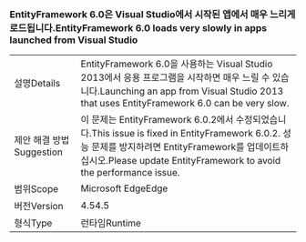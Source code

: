 ### <a name="entityframework-60-loads-very-slowly-in-apps-launched-from-visual-studio"></a><span data-ttu-id="f1fef-101">EntityFramework 6.0은 Visual Studio에서 시작된 앱에서 매우 느리게 로드됩니다.</span><span class="sxs-lookup"><span data-stu-id="f1fef-101">EntityFramework 6.0 loads very slowly in apps launched from Visual Studio</span></span>

|   |   |
|---|---|
|<span data-ttu-id="f1fef-102">설명</span><span class="sxs-lookup"><span data-stu-id="f1fef-102">Details</span></span>|<span data-ttu-id="f1fef-103">EntityFramework 6.0을 사용하는 Visual Studio 2013에서 응용 프로그램을 시작하면 매우 느릴 수 있습니다.</span><span class="sxs-lookup"><span data-stu-id="f1fef-103">Launching an app from Visual Studio 2013 that uses EntityFramework 6.0 can be very slow.</span></span>|
|<span data-ttu-id="f1fef-104">제안 해결 방법</span><span class="sxs-lookup"><span data-stu-id="f1fef-104">Suggestion</span></span>|<span data-ttu-id="f1fef-105">이 문제는 EntityFramework 6.0.2에서 수정되었습니다.</span><span class="sxs-lookup"><span data-stu-id="f1fef-105">This issue is fixed in EntityFramework 6.0.2.</span></span> <span data-ttu-id="f1fef-106">성능 문제를 방지하려면 EntityFramework를 업데이트하십시오.</span><span class="sxs-lookup"><span data-stu-id="f1fef-106">Please update EntityFramework to avoid the performance issue.</span></span>|
|<span data-ttu-id="f1fef-107">범위</span><span class="sxs-lookup"><span data-stu-id="f1fef-107">Scope</span></span>|<span data-ttu-id="f1fef-108">Microsoft Edge</span><span class="sxs-lookup"><span data-stu-id="f1fef-108">Edge</span></span>|
|<span data-ttu-id="f1fef-109">버전</span><span class="sxs-lookup"><span data-stu-id="f1fef-109">Version</span></span>|<span data-ttu-id="f1fef-110">4.5</span><span class="sxs-lookup"><span data-stu-id="f1fef-110">4.5</span></span>|
|<span data-ttu-id="f1fef-111">형식</span><span class="sxs-lookup"><span data-stu-id="f1fef-111">Type</span></span>|<span data-ttu-id="f1fef-112">런타임</span><span class="sxs-lookup"><span data-stu-id="f1fef-112">Runtime</span></span>|

